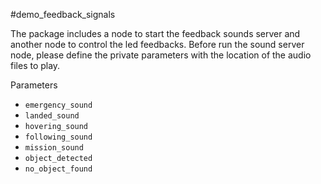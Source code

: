 #demo_feedback_signals

The package includes a node to start the feedback sounds server and another node to control the led feedbacks. Before run the sound server node, please define the private parameters with the location of the audio files to play.

Parameters
 * `emergency_sound`
 * `landed_sound`
 * `hovering_sound`
 * `following_sound`
 * `mission_sound`
 * `object_detected`
 * `no_object_found`
